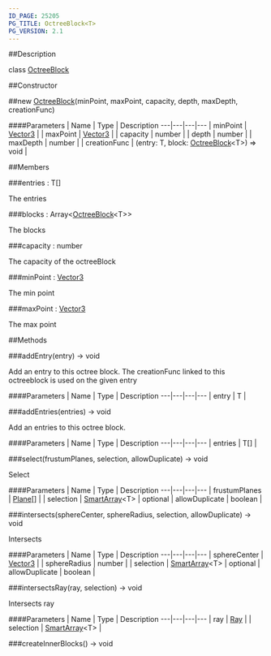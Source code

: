 ```yaml
---
ID_PAGE: 25205
PG_TITLE: OctreeBlock<T>
PG_VERSION: 2.1
---
```

##Description

class [OctreeBlock](/classes/2.2/OctreeBlock)



##Constructor

##new [OctreeBlock](/classes/2.2/OctreeBlock)(minPoint, maxPoint, capacity, depth, maxDepth, creationFunc)



####Parameters
 | Name | Type | Description
---|---|---|---
 | minPoint | [Vector3](/classes/2.2/Vector3) | 
 | maxPoint | [Vector3](/classes/2.2/Vector3) | 
 | capacity | number | 
 | depth | number | 
 | maxDepth | number | 
 | creationFunc | (entry: T, block: [OctreeBlock](/classes/2.2/OctreeBlock)&lt;T&gt;) =&gt; void | 

##Members

###entries : T[]

The entries

###blocks : Array&lt;[OctreeBlock](/classes/2.2/OctreeBlock)&lt;T&gt;&gt;

The blocks

###capacity : number

The capacity of the octreeBlock

###minPoint : [Vector3](/classes/2.2/Vector3)

The min point

###maxPoint : [Vector3](/classes/2.2/Vector3)

The max point

##Methods

###addEntry(entry) &rarr; void

Add an entry to this octree block. The creationFunc linked to this octreeblock is used on the given entry

####Parameters
 | Name | Type | Description
---|---|---|---
 | entry | T | 

###addEntries(entries) &rarr; void

Add an entries to this octree block.

####Parameters
 | Name | Type | Description
---|---|---|---
 | entries | T[] | 

###select(frustumPlanes, selection, allowDuplicate) &rarr; void

Select

####Parameters
 | Name | Type | Description
---|---|---|---
 | frustumPlanes | [Plane](/classes/2.2/Plane)[] | 
 | selection | [SmartArray](/classes/2.2/SmartArray)&lt;T&gt; | 
optional | allowDuplicate | boolean | 

###intersects(sphereCenter, sphereRadius, selection, allowDuplicate) &rarr; void

Intersects

####Parameters
 | Name | Type | Description
---|---|---|---
 | sphereCenter | [Vector3](/classes/2.2/Vector3) | 
 | sphereRadius | number | 
 | selection | [SmartArray](/classes/2.2/SmartArray)&lt;T&gt; | 
optional | allowDuplicate | boolean | 

###intersectsRay(ray, selection) &rarr; void

Intersects ray

####Parameters
 | Name | Type | Description
---|---|---|---
 | ray | [Ray](/classes/2.2/Ray) | 
 | selection | [SmartArray](/classes/2.2/SmartArray)&lt;T&gt; | 

###createInnerBlocks() &rarr; void


